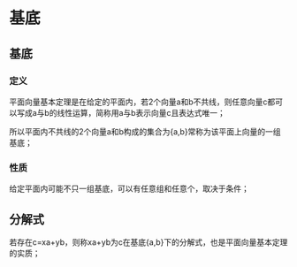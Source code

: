 # 基底

## 基底
### 定义
平面向量基本定理是在给定的平面内，若2个向量a和b不共线，则任意向量c都可以写成a与b的线性运算，简称用a与b表示向量c且表达式唯一；

所以平面内不共线的2个向量a和b构成的集合为{a,b}常称为该平面上向量的一组基底；

### 性质
给定平面内可能不只一组基底，可以有任意组和任意个，取决于条件；

## 分解式
若存在c=xa+yb，则称xa+yb为c在基底{a,b}下的分解式，也是平面向量基本定理的实质；

